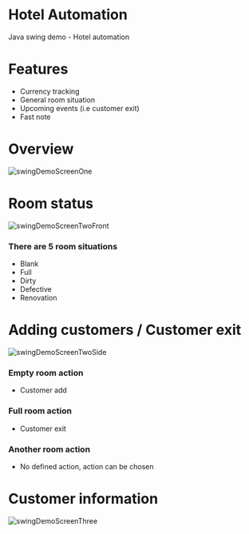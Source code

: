 # Hotel Automation
Java swing demo - Hotel automation
# Features
* Currency tracking
* General room situation
* Upcoming events (i.e customer exit)
* Fast note
# Overview
![swingDemoScreenOne](https://user-images.githubusercontent.com/63965272/117370367-f57c6b80-aece-11eb-902f-e73fa25ed2d3.png)
# Room status
![swingDemoScreenTwoFront](https://user-images.githubusercontent.com/63965272/117370487-20ff5600-aecf-11eb-99ac-bd2f3bd545f6.png)
### There are 5 room situations
* Blank
* Full
* Dirty
* Defective
* Renovation
# Adding customers / Customer exit
![swingDemoScreenTwoSide](https://user-images.githubusercontent.com/63965272/117370504-26f53700-aecf-11eb-8188-60160a41015a.png)
### Empty room action
* Customer add
### Full room action
* Customer exit
### Another room action
* No defined action, action can be chosen
# Customer information
![swingDemoScreenThree](https://user-images.githubusercontent.com/63965272/117370509-29579100-aecf-11eb-833f-6c43dc7cc0d7.png)
